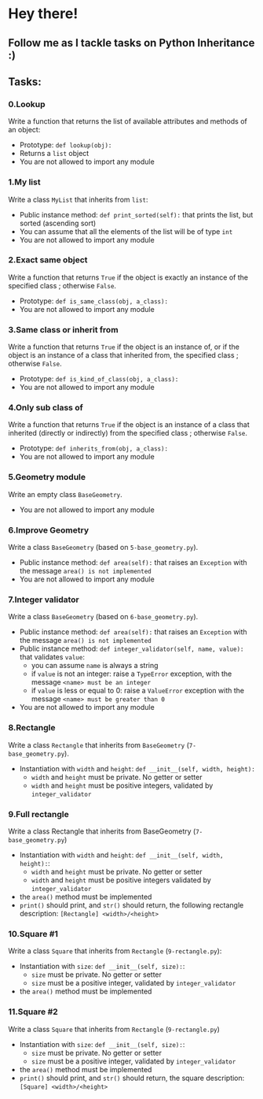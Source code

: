 # Hey there!
## Follow me as I tackle tasks on Python Inheritance :)
## Tasks:
### 0.Lookup
Write a function that returns the list of available attributes and methods of an object:
* Prototype: `def lookup(obj):`
* Returns a `list` object
* You are not allowed to import any module
### 1.My list
Write a class `MyList` that inherits from `list`:
* Public instance method: `def print_sorted(self):` that prints the list, but sorted (ascending sort)
* You can assume that all the elements of the list will be of type `int`
* You are not allowed to import any module
### 2.Exact same object
Write a function that returns `True` if the object is exactly an instance of the specified class ; otherwise `False`.
* Prototype: `def is_same_class(obj, a_class):`
* You are not allowed to import any module
### 3.Same class or inherit from
Write a function that returns `True` if the object is an instance of, or if the object is an instance of a class that inherited from, the specified class ; otherwise `False`.
* Prototype: `def is_kind_of_class(obj, a_class):`
* You are not allowed to import any module
### 4.Only sub class of
Write a function that returns `True` if the object is an instance of a class that inherited (directly or indirectly) from the specified class ; otherwise `False`.
* Prototype: `def inherits_from(obj, a_class):`
* You are not allowed to import any module
### 5.Geometry module
Write an empty class `BaseGeometry`.
* You are not allowed to import any module
### 6.Improve Geometry
Write a class `BaseGeometry` (based on `5-base_geometry.py`).
* Public instance method: `def area(self):` that raises an `Exception` with the message `area() is not implemented`
* You are not allowed to import any module
### 7.Integer validator
Write a class `BaseGeometry` (based on `6-base_geometry.py`).
* Public instance method: `def area(self):` that raises an `Exception` with the message `area() is not implemented`
* Public instance method: `def integer_validator(self, name, value):` that validates `value`:
  * you can assume `name` is always a string
  * if `value` is not an integer: raise a `TypeError` exception, with the message `<name> must be an integer`
  * if `value` is less or equal to 0: raise a `ValueError` exception with the message `<name> must be greater than 0`
* You are not allowed to import any module
### 8.Rectangle
Write a class `Rectangle` that inherits from `BaseGeometry` (`7-base_geometry.py`).
* Instantiation with `width` and `height`: `def __init__(self, width, height):`
  * `width` and `height` must be private. No getter or setter
  * `width` and `height` must be positive integers, validated by `integer_validator`
### 9.Full rectangle
Write a class Rectangle that inherits from BaseGeometry (`7-base_geometry.py`)
* Instantiation with `width` and `height`: `def __init__(self, width, height):`:
  * `width` and `height` must be private. No getter or setter
  * `width` and `height` must be positive integers validated by `integer_validator`
* the `area()` method must be implemented
* `print()` should print, and `str()` should return, the following rectangle description: `[Rectangle] <width>/<height>`
### 10.Square #1
Write a class `Square` that inherits from `Rectangle` (`9-rectangle.py`):
* Instantiation with `size`: `def __init__(self, size):`:
  * `size` must be private. No getter or setter
  *  `size` must be a positive integer, validated by `integer_validator`
* the `area()` method must be implemented
### 11.Square #2
Write a class `Square` that inherits from `Rectangle` (`9-rectangle.py`)
* Instantiation with `size`: `def __init__(self, size):`:
  * `size` must be private. No getter or setter
  * `size` must be a positive integer, validated by `integer_validator`
* the `area()` method must be implemented
* `print()` should print, and `str()` should return, the square description: `[Square] <width>/<height>`
